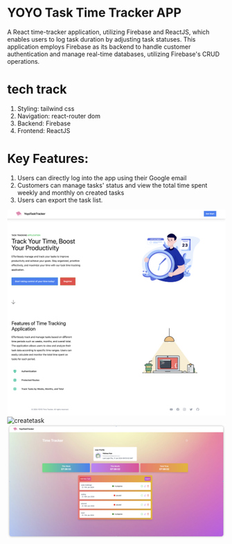 # YOYO Task Time Tracker APP

A React time-tracker application, utilizing Firebase and ReactJS, which enables users to log task duration by adjusting task statuses. This application employs Firebase as its backend to handle customer authentication and manage real-time databases, utilizing Firebase's CRUD operations.

# tech track

1. Styling: tailwind css
2. Navigation: react-router dom
3. Backend: Firebase
4. Frontend: ReactJS

# Key Features:

1. Users can directly log into the app using their Google email
2. Customers can manage tasks' status and view the total time spent weekly and monthly on created tasks
3. Users can export the task list.

![homepage](./public/doc/homepage.png)
![createtask](./public/doc/create%20task.png)
![tasktracker](./public/doc/tasktracker.png)
